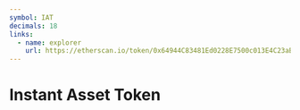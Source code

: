 ```yaml
---
symbol: IAT
decimals: 18
links:
  - name: explorer
    url: https://etherscan.io/token/0x64944C83481Ed0228E7500c013E4C23aB825bB6D
---
```


# Instant Asset Token
